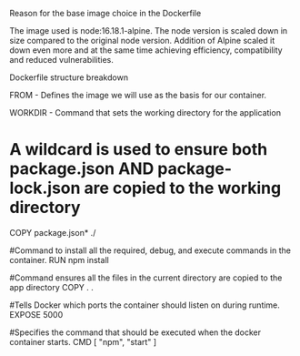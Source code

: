 Reason for the base image choice in the Dockerfile 

The image used is node:16.18.1-alpine. The node version is scaled down in size compared to the original node version. Addition of Alpine scaled it down even more and at the same time achieving efficiency, compatibility and reduced vulnerabilities. 

Dockerfile structure breakdown

FROM - Defines the image we will use as the basis for our container.

WORKDIR - Command that sets the working directory for the application

# A wildcard is used to ensure both package.json AND package-lock.json are copied to the working directory
COPY package.json* ./

 #Command to install all the required, debug, and execute commands in the container. 
RUN npm install 

#Command ensures all the files in the current directory are copied to the app directory
COPY . .

#Tells Docker which ports the container should listen on during runtime.
EXPOSE 5000 

#Specifies the command that should be executed when the docker container starts.
CMD [ "npm",  "start" ]

